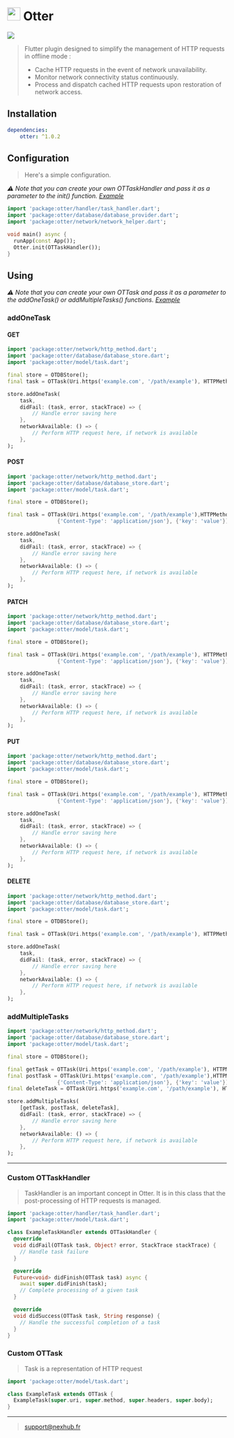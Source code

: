# <img src="https://raw.githubusercontent.com/NexhubFR/otter/v1.0.0/resources/icon.jpg" width="30"> Otter

<img src="https://raw.githubusercontent.com/NexhubFR/otter/v1.0.0/resources/banner.jpg">

> Flutter plugin designed to simplify the management of HTTP requests in offline mode :
> - Cache HTTP requests in the event of network unavailability.
> - Monitor network connectivity status continuously.
> - Process and dispatch cached HTTP requests upon restoration of network access.

## Installation

```yml
dependencies:
    otter: ^1.0.2
```

## Configuration

> Here's a simple configuration. 

*⚠️ Note that you can create your own OTTaskHandler and pass it as a parameter to the init() function. [Example](#custom-ottaskhandler)*

```dart
import 'package:otter/handler/task_handler.dart';
import 'package:otter/database/database_provider.dart';
import 'package:otter/network/network_helper.dart';

void main() async {
  runApp(const App());
  Otter.init(OTTaskHandler());
}
```

## Using

*⚠️ Note that you can create your own OTTask and pass it as a parameter to the addOneTask() or addMultipleTasks() functions. [Example](#custom-ottask)*

### addOneTask

#### GET

```dart
import 'package:otter/network/http_method.dart';
import 'package:otter/database/database_store.dart';
import 'package:otter/model/task.dart';

final store = OTDBStore();
final task = OTTask(Uri.https('example.com', '/path/example'), HTTPMethod.get, {}, {});

store.addOneTask(
    task,
    didFail: (task, error, stackTrace) => {
        // Handle error saving here
    },
    networkAvailable: () => {
        // Perform HTTP request here, if network is available
    },
);
```

#### POST

```dart
import 'package:otter/network/http_method.dart';
import 'package:otter/database/database_store.dart';
import 'package:otter/model/task.dart';

final store = OTDBStore();

final task = OTTask(Uri.https('example.com', '/path/example'),HTTPMethod.post, 
                {'Content-Type': 'application/json'}, {'key': 'value'});

store.addOneTask(
    task,
    didFail: (task, error, stackTrace) => {
        // Handle error saving here
    },
    networkAvailable: () => {
        // Perform HTTP request here, if network is available
    },
);
```

#### PATCH

```dart
import 'package:otter/network/http_method.dart';
import 'package:otter/database/database_store.dart';
import 'package:otter/model/task.dart';

final store = OTDBStore();

final task = OTTask(Uri.https('example.com', '/path/example'), HTTPMethod.patch, 
                {'Content-Type': 'application/json'}, {'key': 'value'});

store.addOneTask(
    task,
    didFail: (task, error, stackTrace) => {
        // Handle error saving here
    },
    networkAvailable: () => {
        // Perform HTTP request here, if network is available
    },
);
```

#### PUT

```dart
import 'package:otter/network/http_method.dart';
import 'package:otter/database/database_store.dart';
import 'package:otter/model/task.dart';

final store = OTDBStore();

final task = OTTask(Uri.https('example.com', '/path/example'), HTTPMethod.put, 
                {'Content-Type': 'application/json'}, {'key': 'value'});

store.addOneTask(
    task,
    didFail: (task, error, stackTrace) => {
        // Handle error saving here
    },
    networkAvailable: () => {
        // Perform HTTP request here, if network is available
    },
);
```

#### DELETE

```dart
import 'package:otter/network/http_method.dart';
import 'package:otter/database/database_store.dart';
import 'package:otter/model/task.dart';

final store = OTDBStore();

final task = OTTask(Uri.https('example.com', '/path/example'), HTTPMethod.delete, {}, {});

store.addOneTask(
    task,
    didFail: (task, error, stackTrace) => {
        // Handle error saving here
    },
    networkAvailable: () => {
        // Perform HTTP request here, if network is available
    },
);
```

### addMultipleTasks

```dart
import 'package:otter/network/http_method.dart';
import 'package:otter/database/database_store.dart';
import 'package:otter/model/task.dart';

final store = OTDBStore();

final getTask = OTTask(Uri.https('example.com', '/path/example'), HTTPMethod.get, {}, {});
final postTask = OTTask(Uri.https('example.com', '/path/example'),HTTPMethod.post, 
                {'Content-Type': 'application/json'}, {'key': 'value'});
final deleteTask = OTTask(Uri.https('example.com', '/path/example'), HTTPMethod.delete, {}, {});

store.addMultipleTasks(
    [getTask, postTask, deleteTask],
    didFail: (task, error, stackTrace) => {
        // Handle error saving here
    },
    networkAvailable: () => {
        // Perform HTTP request here, if network is available
    },
);
```

---

### Custom OTTaskHandler

> TaskHandler is an important concept in Otter. 
> It is in this class that the post-processing of HTTP requests is managed.

```dart
import 'package:otter/handler/task_handler.dart';
import 'package:otter/model/task.dart';

class ExampleTaskHandler extends OTTaskHandler {
  @override
  void didFail(OTTask task, Object? error, StackTrace stackTrace) {
    // Handle task failure
  }

  @override
  Future<void> didFinish(OTTask task) async {
    await super.didFinish(task);
    // Complete processing of a given task
  }

  @override
  void didSuccess(OTTask task, String response) {
    // Handle the successful completion of a task
  }
}
```

### Custom OTTask

> Task is a representation of HTTP request

```dart
import 'package:otter/model/task.dart';

class ExampleTask extends OTTask {
  ExampleTask(super.uri, super.method, super.headers, super.body);
}
```

---

> support@nexhub.fr